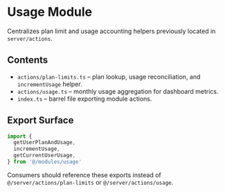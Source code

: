 # Usage Module

Centralizes plan limit and usage accounting helpers previously located in `server/actions`.

## Contents
- `actions/plan-limits.ts` – plan lookup, usage reconciliation, and `incrementUsage` helper.
- `actions/usage.ts` – monthly usage aggregation for dashboard metrics.
- `index.ts` – barrel file exporting module actions.

## Export Surface
```ts
import {
  getUserPlanAndUsage,
  incrementUsage,
  getCurrentUserUsage,
} from '@/modules/usage'
```

Consumers should reference these exports instead of `@/server/actions/plan-limits` or `@/server/actions/usage`.
